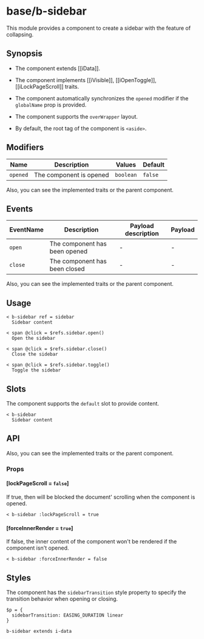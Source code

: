 # base/b-sidebar

This module provides a component to create a sidebar with the feature of collapsing.

## Synopsis

* The component extends [[iData]].

* The component implements [[iVisible]], [[iOpenToggle]], [[iLockPageScroll]] traits.

* The component automatically synchronizes the `opened` modifier if the `globalName` prop is provided.

* The component supports the `overWrapper` layout.

* By default, the root tag of the component is `<aside>`.

## Modifiers

| Name     | Description             | Values    | Default |
|----------|-------------------------|-----------|---------|
| `opened` | The component is opened | `boolean` | `false` |

Also, you can see the implemented traits or the parent component.

## Events

| EventName | Description                   | Payload description | Payload |
|-----------|-------------------------------|---------------------|---------|
| `open`    | The component has been opened | -                   | -       |
| `close`   | The component has been closed | -                   | -       |

Also, you can see the implemented traits or the parent component.

## Usage

```
< b-sidebar ref = sidebar
  Sidebar content
```

```
< span @click = $refs.sidebar.open()
  Open the sidebar

< span @click = $refs.sidebar.close()
  Close the sidebar

< span @click = $refs.sidebar.toggle()
  Toggle the sidebar
```

## Slots

The component supports the `default` slot to provide content.

```
< b-sidebar
  Sidebar content
```

## API

Also, you can see the implemented traits or the parent component.

### Props

#### [lockPageScroll = `false`]

If true, then will be blocked the document' scrolling when the component is opened.

```
< b-sidebar :lockPageScroll = true
```

#### [forceInnerRender = `true`]

If false, the inner content of the component won't be rendered if the component isn't opened.

```
< b-sidebar :forceInnerRender = false
```

## Styles

The component has the `sidebarTransition` style property to specify the transition behavior when opening or closing.

```stylus
$p = {
  sidebarTransition: EASING_DURATION linear
}

b-sidebar extends i-data
```
